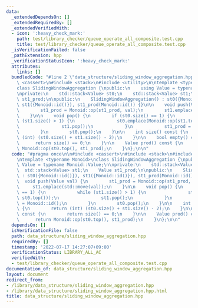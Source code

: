 ```yaml
---
data:
  _extendedDependsOn: []
  _extendedRequiredBy: []
  _extendedVerifiedWith:
  - icon: ':heavy_check_mark:'
    path: test/library_checker/queue_operate_all_composite.test.cpp
    title: test/library_checker/queue_operate_all_composite.test.cpp
  _isVerificationFailed: false
  _pathExtension: hpp
  _verificationStatusIcon: ':heavy_check_mark:'
  attributes:
    links: []
  bundledCode: "#line 2 \"data_structure/sliding_window_aggregation.hpp\"\n\n#include\
    \ <cassert>\n#include <stack>\n#include <utility>\n\ntemplate <typename Monoid>\n\
    class SlidingWindowAggregation {\npublic:\n    using Value = typename Monoid::Value;\n\
    \nprivate:\n    std::stack<Value> st0;\n    std::stack<Value> st1;\n    Value\
    \ st1_prod;\n\npublic:\n    SlidingWindowAggregation() : st0({Monoid::id()}),\
    \ st1({Monoid::id()}), st1_prod(Monoid::id()) {}\n\n    void push(Value val) {\n\
    \        st1_prod = Monoid::op(st1_prod, val);\n        st1.emplace(std::move(val));\n\
    \    }\n\n    void pop() {\n        if (st0.size() == 1) {\n            while\
    \ (st1.size() > 1) {\n                st0.emplace(Monoid::op(st1.top(), st0.top()));\n\
    \                st1.pop();\n            }\n            st1_prod = Monoid::id();\n\
    \        }\n        st0.pop();\n    }\n\n    int size() const {\n        return\
    \ (int) (st0.size() + st1.size() - 2);\n    }\n\n    bool empty() const {\n  \
    \      return size() == 0;\n    }\n\n    Value prod() const {\n        return\
    \ Monoid::op(st0.top(), st1_prod);\n    }\n};\n\n"
  code: "#pragma once\n\n#include <cassert>\n#include <stack>\n#include <utility>\n\
    \ntemplate <typename Monoid>\nclass SlidingWindowAggregation {\npublic:\n    using\
    \ Value = typename Monoid::Value;\n\nprivate:\n    std::stack<Value> st0;\n  \
    \  std::stack<Value> st1;\n    Value st1_prod;\n\npublic:\n    SlidingWindowAggregation()\
    \ : st0({Monoid::id()}), st1({Monoid::id()}), st1_prod(Monoid::id()) {}\n\n  \
    \  void push(Value val) {\n        st1_prod = Monoid::op(st1_prod, val);\n   \
    \     st1.emplace(std::move(val));\n    }\n\n    void pop() {\n        if (st0.size()\
    \ == 1) {\n            while (st1.size() > 1) {\n                st0.emplace(Monoid::op(st1.top(),\
    \ st0.top()));\n                st1.pop();\n            }\n            st1_prod\
    \ = Monoid::id();\n        }\n        st0.pop();\n    }\n\n    int size() const\
    \ {\n        return (int) (st0.size() + st1.size() - 2);\n    }\n\n    bool empty()\
    \ const {\n        return size() == 0;\n    }\n\n    Value prod() const {\n  \
    \      return Monoid::op(st0.top(), st1_prod);\n    }\n};\n\n"
  dependsOn: []
  isVerificationFile: false
  path: data_structure/sliding_window_aggregation.hpp
  requiredBy: []
  timestamp: '2022-07-17 14:27:07+09:00'
  verificationStatus: LIBRARY_ALL_AC
  verifiedWith:
  - test/library_checker/queue_operate_all_composite.test.cpp
documentation_of: data_structure/sliding_window_aggregation.hpp
layout: document
redirect_from:
- /library/data_structure/sliding_window_aggregation.hpp
- /library/data_structure/sliding_window_aggregation.hpp.html
title: data_structure/sliding_window_aggregation.hpp
---
```

